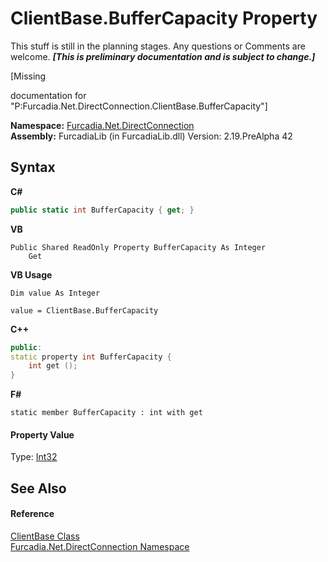 # ClientBase.BufferCapacity Property 
This stuff is still in the planning stages. Any questions or Comments are welcome. _**\[This is preliminary documentation and is subject to change.\]**_

\[Missing <summary> documentation for "P:Furcadia.Net.DirectConnection.ClientBase.BufferCapacity"\]

**Namespace:**&nbsp;<a href="N_Furcadia_Net_DirectConnection">Furcadia.Net.DirectConnection</a><br />**Assembly:**&nbsp;FurcadiaLib (in FurcadiaLib.dll) Version: 2.19.PreAlpha 42

## Syntax

**C#**<br />
``` C#
public static int BufferCapacity { get; }
```

**VB**<br />
``` VB
Public Shared ReadOnly Property BufferCapacity As Integer
	Get
```

**VB Usage**<br />
``` VB Usage
Dim value As Integer

value = ClientBase.BufferCapacity

```

**C++**<br />
``` C++
public:
static property int BufferCapacity {
	int get ();
}
```

**F#**<br />
``` F#
static member BufferCapacity : int with get

```


#### Property Value
Type: <a href="http://msdn2.microsoft.com/en-us/library/td2s409d" target="_blank">Int32</a>

## See Also


#### Reference
<a href="T_Furcadia_Net_DirectConnection_ClientBase">ClientBase Class</a><br /><a href="N_Furcadia_Net_DirectConnection">Furcadia.Net.DirectConnection Namespace</a><br />